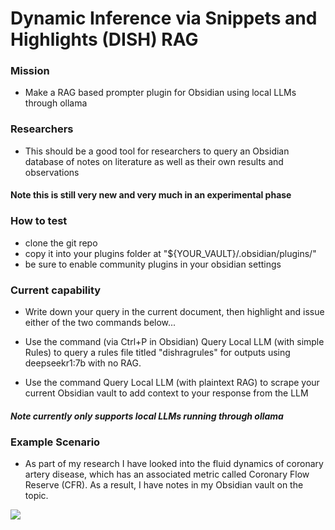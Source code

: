 # Dynamic Inference via Snippets and Highlights (DISH) RAG


### Mission

* Make a RAG based prompter plugin for Obsidian using local LLMs through ollama

### Researchers

* This should be a good tool for researchers to query an Obsidian database of notes on literature as well as their own results and observations


#### Note this is still very new and very much in an experimental phase

### How to test

* clone the git repo
* copy it into your plugins folder at "${YOUR_VAULT}/.obsidian/plugins/"
* be sure to enable community plugins in your obsidian settings

### Current capability

* Write down your query in the current document, then highlight and issue either of the two commands below...

* Use the command (via Ctrl+P in Obsidian) Query Local LLM (with simple Rules) to query a rules file titled "dishragrules" for outputs using deepseekr1:7b with no RAG.

* Use the command Query Local LLM (with plaintext RAG) to scrape your current Obsidian vault to add context to your response from the LLM

##### Note currently only supports local LLMs running through ollama
### Example Scenario

* As part of my research I have looked into the fluid dynamics of coronary artery disease, which has an associated metric called Coronary Flow Reserve (CFR). As a result, I have notes in my Obsidian vault on the topic.

<img src="./docs/out.gif"/>
